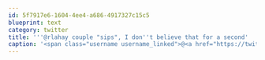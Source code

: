 ```yaml
---
id: 5f7917e6-1604-4ee4-a686-4917327c15c5
blueprint: text
category: twitter
title: '''@rlahay couple "sips", I don''t believe that for a second'
caption: '<span class="username username_linked">@<a href="https://twitter.com/rlahay" title="Ryan Lahay">rlahay</a></span> couple "sips", I don''t believe that for a second'
---
```

